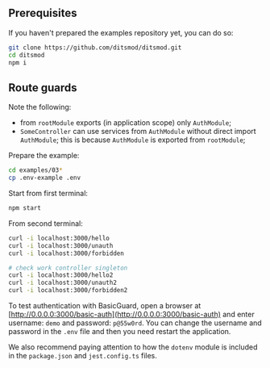 ## Prerequisites

If you haven't prepared the examples repository yet, you can do so:

```bash
git clone https://github.com/ditsmod/ditsmod.git
cd ditsmod
npm i
```

## Route guards

Note the following:

- from `rootModule` exports (in application scope) only `AuthModule`;
- `SomeController` can use services from `AuthModule` without direct import `AuthModule`;
this is because `AuthModule` is exported from `rootModule`;

Prepare the example:

```bash
cd examples/03*
cp .env-example .env
```

Start from first terminal:

```bash
npm start
```

From second terminal:

```bash
curl -i localhost:3000/hello
curl -i localhost:3000/unauth
curl -i localhost:3000/forbidden

# check work controller singleton
curl -i localhost:3000/hello2
curl -i localhost:3000/unauth2
curl -i localhost:3000/forbidden2
```

To test authentication with BasicGuard, open a browser at [http://0.0.0.0:3000/basic-auth](http://0.0.0.0:3000/basic-auth) and enter username: `demo` and password: `p@55w0rd`. You can change the username and password in the `.env` file and then you need restart the application.

We also recommend paying attention to how the `dotenv` module is included in the `package.json` and `jest.config.ts` files.

